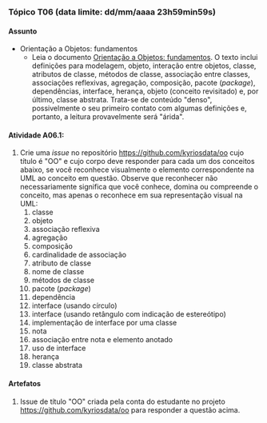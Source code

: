 ### Tópico T06 (data limite: **dd/mm/aaaa 23h59min59s**)

#### Assunto

- Orientação a Objetos: fundamentos
  - Leia o documento [Orientação a Objetos: fundamentos](./fundamentos.md).
    O texto inclui definições para modelagem, objeto, interação entre objetos, classe, atributos de classe, métodos de classe, associação entre classes, associações reflexivas, agregação, composição, pacote (_package_), dependências,
    interface, herança, objeto (conceito revisitado) e, por último, classe abstrata. Trata-se de conteúdo "denso", possivelmente o seu primeiro contato com algumas definições e, portanto, a leitura provavelmente será "árida".

#### Atividade A06.1:

1. Crie uma _issue_ no repositório https://github.com/kyriosdata/oo cujo título é "OO" e cujo corpo deve responder para cada um dos conceitos abaixo, se você reconhece visualmente o elemento correspondente na UML ao conceito em questão. Observe que reconhecer não necessariamente significa que você conhece, domina ou compreende o conceito, mas apenas o reconhece em sua representação visual na UML:
   1. classe
   1. objeto
   1. associação reflexiva
   1. agregação
   1. composição
   1. cardinalidade de associação
   1. atributo de classe
   1. nome de classe
   1. métodos de classe
   1. pacote (_package_)
   1. dependência
   1. interface (usando círculo)
   1. interface (usando retângulo com indicação de estereótipo)
   1. implementação de interface por uma classe
   1. nota
   1. associação entre nota e elemento anotado
   1. uso de interface
   1. herança
   1. classe abstrata

#### Artefatos

1. Issue de título "OO" criada pela conta do estudante no projeto https://github.com/kyriosdata/oo para responder a questão acima.
